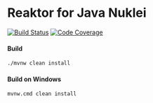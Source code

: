 # Reaktor for Java Nuklei

[![Build Status][build-status-image]][build-status]
[![Code Coverage][code-coverage-image]][code-coverage]

#### Build
```bash
./mvnw clean install
```
#### Build on Windows
```bash
mvnw.cmd clean install
```

[build-status-image]: https://travis-ci.org/reaktivity/reaktor.java.svg?branch=develop
[build-status]: https://travis-ci.org/reaktivity/reaktor.java
[code-coverage-image]: https://codecov.io/gh/reaktivity/reaktor.java/branch/develop/graph/badge.svg
[code-coverage]: https://codecov.io/gh/reaktivity/reaktor.java
